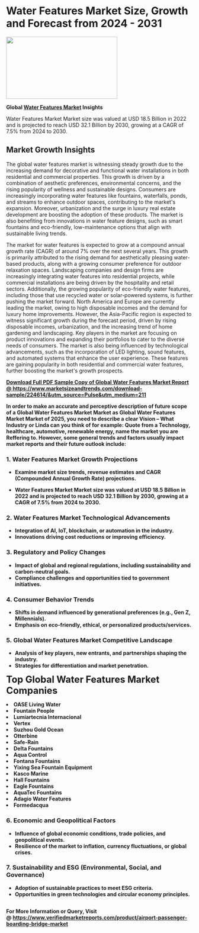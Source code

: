 <H1>Water Features Market Size, Growth and Forecast from 2024 - 2031</H1><img class="aligncenter size-medium wp-image-584254" src="https://thirdeyenews.in/wp-content/uploads/2024/09/Global-Market-Research-300x168.jpeg" alt="" width="300" height="168" /><p><strong>Global&nbsp;<a href="https://www.marketsizeandtrends.com/download-sample/224614/&amp;utm_source=Pulse&amp;utm_medium=211">Water Features Market</a> Insights</strong></p><p>Water Features Market Market size was valued at USD 18.5 Billion in 2022 and is projected to reach USD 32.1 Billion by 2030, growing at a CAGR of 7.5% from 2024 to 2030.</p><p><h2>Market Growth Insights</h2> <p>The global water features market is witnessing steady growth due to the increasing demand for decorative and functional water installations in both residential and commercial properties. This growth is driven by a combination of aesthetic preferences, environmental concerns, and the rising popularity of wellness and sustainable designs. Consumers are increasingly incorporating water features like fountains, waterfalls, ponds, and streams to enhance outdoor spaces, contributing to the market's expansion. Moreover, urbanization and the surge in luxury real estate development are boosting the adoption of these products. The market is also benefiting from innovations in water feature designs, such as smart fountains and eco-friendly, low-maintenance options that align with sustainable living trends.</p> <p><strong><a href="#"></a></strong></p> <p>The market for water features is expected to grow at a compound annual growth rate (CAGR) of around 7% over the next several years. This growth is primarily attributed to the rising demand for aesthetically pleasing water-based products, along with a growing consumer preference for outdoor relaxation spaces. Landscaping companies and design firms are increasingly integrating water features into residential projects, while commercial installations are being driven by the hospitality and retail sectors. Additionally, the growing popularity of eco-friendly water features, including those that use recycled water or solar-powered systems, is further pushing the market forward. North America and Europe are currently leading the market, owing to high disposable incomes and the demand for luxury home improvements. However, the Asia-Pacific region is expected to witness significant growth during the forecast period, driven by rising disposable incomes, urbanization, and the increasing trend of home gardening and landscaping. Key players in the market are focusing on product innovations and expanding their portfolios to cater to the diverse needs of consumers. The market is also being influenced by technological advancements, such as the incorporation of LED lighting, sound features, and automated systems that enhance the user experience. These features are gaining popularity in both residential and commercial water features, further boosting the market's growth prospects. <p><strong><a href="#"></p><p><span class=""><strong>Download Full PDF Sample Copy of Global Water Features Market Report</strong> @ <a href="https://www.marketsizeandtrends.com/download-sample/224614/&amp;utm_source=Pulse&amp;utm_medium=211" target="_blank">https://www.marketsizeandtrends.com/download-sample/224614/&amp;utm_source=Pulse&amp;utm_medium=211</a></span></p><p>In order to make an accurate and perceptive description of future scope of a Global&nbsp;Water Features Market Market as Global&nbsp;Water Features Market Market of 2025, you need to describe a clear Vision &ndash; What Industry or Linda can you think of for example: Quote from a Technology, healthcare, automotive, renewable energy, name the market you are Reffering to. However, some general trends and factors usually impact market reports and their future outlook include:</p><h3>1.&nbsp;<strong>Water Features Market Growth Projections</strong></h3><ul><li>Examine market size trends, revenue estimates and CAGR (Compounded Annual Growth Rate) projections.</li><li><p>Water Features Market Market size was valued at USD 18.5 Billion in 2022 and is projected to reach USD 32.1 Billion by 2030, growing at a CAGR of 7.5% from 2024 to 2030.</p></li></ul><h3>2.&nbsp;<strong>Water Features Market Technological Advancements</strong></h3><ul><li>Integration of AI, IoT, blockchain, or automation in the industry.</li><li>Innovations driving cost reductions or improving efficiency.</li></ul><h3>3.&nbsp;<strong>Regulatory and Policy Changes</strong></h3><ul><li>Impact of global and regional regulations, including sustainability and carbon-neutral goals.</li><li>Compliance challenges and opportunities tied to government initiatives.</li></ul><h3>4.&nbsp;<strong>Consumer Behavior Trends</strong></h3><ul><li>Shifts in demand influenced by generational preferences (e.g., Gen Z, Millennials).</li><li>Emphasis on eco-friendly, ethical, or personalized products/services.</li></ul><h3>5.&nbsp;<strong>Global Water Features Market Competitive Landscape</strong></h3><ul><li>Analysis of key players, new entrants, and partnerships shaping the industry.</li><li>Strategies for differentiation and market penetration.</li></ul><p data-pm-slice="1 1 []"><span style="color: inherit; font-family: inherit; font-size: 25px;">Top Global Water Features Market Companies</span></p><div class="" data-test-id=""><p><li>OASE Living Water</li><li> Fountain People</li><li> Lumiartecnia Internacional</li><li> Vertex</li><li> Suzhou Gold Ocean</li><li> Otterbine</li><li> Safe-Rain</li><li> Delta Fountains</li><li> Aqua Control</li><li> Fontana Fountains</li><li> Yixing Sea Fountain Equipment</li><li> Kasco Marine</li><li> Hall Fountains</li><li> Eagle Fountains</li><li> AquaTec Fountains</li><li> Adagio Water Features</li><li> Formedacqua</li></p></div><h3>6.&nbsp;<strong>Economic and Geopolitical Factors</strong></h3><ul><li>Influence of global economic conditions, trade policies, and geopolitical events.</li><li>Resilience of the market to inflation, currency fluctuations, or global crises.</li></ul><h3>7.&nbsp;<strong>Sustainability and ESG (Environmental, Social, and Governance)</strong></h3><ul><li>Adoption of sustainable practices to meet ESG criteria.</li><li>Opportunities in green technologies and circular economy principles.</li></ul><h2><strong style="font-size: 14px;">For More Information or Query, Visit @&nbsp;</strong><a style="background-color: #ffffff; font-size: 14px;" href="https://www.marketsizeandtrends.com/report/water-features-market/" target="_blank">https://www.verifiedmarketreports.com/product/airport-passenger-boarding-bridge-market</a></h2>

